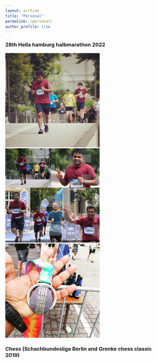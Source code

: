 ```yaml
---
layout: archive
title: "Personal"
permalink: /personal/
author_profile: true
---
```




### 28th Hella hamburg halbmarathon 2022 
<p float="left">
  <img src="/images/hella_run.jpeg" width="300" />
  <img src="/images/hella_layout.jpeg" width="300" /> 
  <img src="/images/hella_medal.jpeg" width="300" />
</p>


### Chess (Schachbundesliga Berlin and Grenke chess classic 2019)
